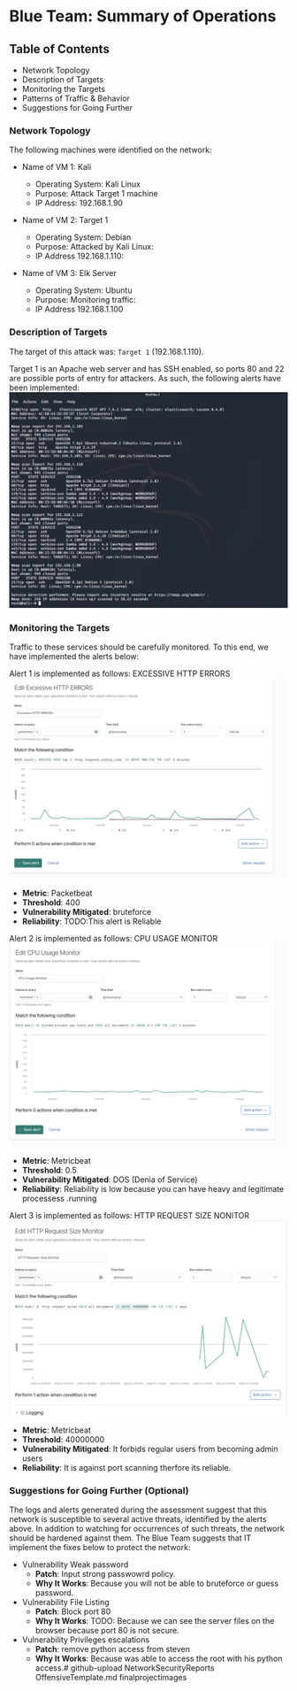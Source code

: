 # Blue Team: Summary of Operations

## Table of Contents
- Network Topology
- Description of Targets
- Monitoring the Targets
- Patterns of Traffic & Behavior
- Suggestions for Going Further

### Network Topology

The following machines were identified on the network:
- Name of VM 1: Kali 
  - Operating System: Kali Linux
  - Purpose: Attack Target 1 machine
  - IP Address: 192.168.1.90

- Name of VM 2: Target 1
  - Operating System: Debian
  - Purpose: Attacked by Kali Linux:
  - IP Address 192.168.1.110:

- Name of VM 3: Elk Server
  - Operating System: Ubuntu 
  - Purpose: Monitoring traffic:
  - IP Address 192.168.1.100


### Description of Targets

The target of this attack was: `Target 1` (192.168.1.110).

Target 1 is an Apache web server and has SSH enabled, so ports 80 and 22 are possible ports of entry for attackers. As such, the following alerts have been implemented:
![](finalprojectimages/NMAP.png
)
### Monitoring the Targets

Traffic to these services should be carefully monitored. To this end, we have implemented the alerts below:

Alert 1 is implemented as follows: EXCESSIVE HTTP ERRORS
![](finalprojectimages/httperroralert.png)
  - **Metric**: Packetbeat
  - **Threshold**: 400
  - **Vulnerability Mitigated**: bruteforce
  - **Reliability**: TODO:This alert is Reliable

Alert 2 is implemented as follows: CPU USAGE MONITOR
![](finalprojectimages/cpuusagemonitor.png)
  - **Metric**: Metricbeat
  - **Threshold**: 0.5
  - **Vulnerability Mitigated**: DOS (Denia of Service)
  - **Reliability**: Reliability is low because you can have heavy and legitimate processess .running

Alert 3 is implemented as follows: HTTP REQUEST SIZE NONITOR
![](finalprojectimages/HTTPSIZEMONT.png)
  - **Metric**: Metricbeat
  - **Threshold**: 40000000
  - **Vulnerability Mitigated**: It forbids regular users from becoming admin users
  - **Reliability**: It is against port scanning therfore its reliable.

### Suggestions for Going Further (Optional)

The logs and alerts generated during the assessment suggest that this network is susceptible to several active threats, identified by the alerts above. In addition to watching for occurrences of such threats, the network should be hardened against them. The Blue Team suggests that IT implement the fixes below to protect the network:
- Vulnerability Weak password
  - **Patch**: Input strong passwowrd policy.
  - **Why It Works**: Because you will not be able to bruteforce or guess password. 
- Vulnerability File Listing
  - **Patch**: Block port 80
  - **Why It Works**: TODO: Because we can see the server files on the browser because port 80 is not secure.
- Vulnerability Privileges escalations
  - **Patch**: remove python access from steven
  - **Why It Works**: Because was able to access the root with his python access.# github-upload NetworkSecurityReports OffensiveTemplate.md finalprojectimages
